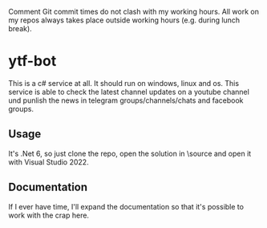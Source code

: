 Comment
Git commit times do not clash with my working hours. All work on my repos always takes place outside working hours (e.g. during lunch break). 
# ytf-bot
This is a c# service at all. It should run on windows, linux and os. 
This service is able to check the latest channel updates on a youtube channel und punlish the news in telegram groups/channels/chats and facebook groups.
## Usage
It's .Net 6, so just clone the repo, open the solution  in \source and open it with Visual Studio 2022.
## Documentation
If I ever have time, I'll expand the documentation so that it's possible to work with the crap here.
